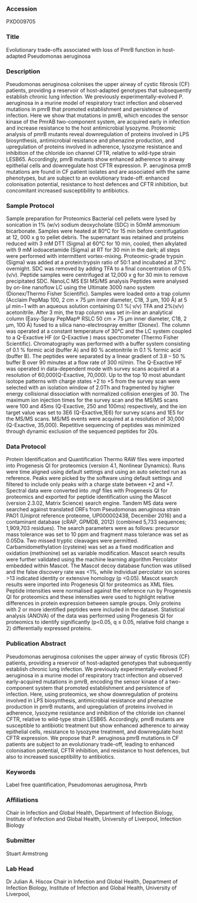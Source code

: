 ### Accession
PXD009705

### Title
Evolutionary trade-offs associated with loss of PmrB function in host-adapted Pseudomonas aeruginosa

### Description
Pseudomonas aeruginosa colonises the upper airway of cystic fibrosis (CF) patients, providing a reservoir of host-adapted genotypes that subsequently establish chronic lung infection. We previously experimentally-evolved P. aeruginosa in a murine model of respiratory tract infection and observed mutations in pmrB that promoted establishment and persistence of infection. Here we show that mutations in pmrB, which encodes the sensor kinase of the PmrAB two-component system, are acquired early in infection and increase resistance to the host antimicrobial lysozyme. Proteomic analysis of pmrB mutants reveal downregulation of proteins involved in LPS biosynthesis, antimicrobial resistance and phenazine production, and upregulation of proteins involved in adherence, lysozyme resistance and inhibition of the chloride ion channel CFTR, relative to wild-type strain LESB65. Accordingly, pmrB mutants show enhanced adherence to airway epithelial cells and downregulate host CFTR expression. P. aeruginosa pmrB mutations are found in CF patient isolates and are associated with the same phenotypes, but are subject to an evolutionary trade-off: enhanced colonisation potential, resistance to host defences and CFTR inhibition, but concomitant increased susceptibility to antibiotics.

### Sample Protocol
Sample preparation for Proteomics Bacterial cell pellets were lysed by sonication in 1% (w/v) sodium deoxycholate (SDC) in 50mM ammonium bicarbonate. Samples were heated at 80°C for 15 min before centrifugation at 12, 000 x g to pellet debris. The supernatant was retained and proteins reduced with 3 mM DTT (Sigma) at 60°C for 10 min, cooled, then alkylated with 9 mM iodoacetamide (Sigma) at RT for 30 min in the dark; all steps were performed with intermittent vortex-mixing. Proteomic-grade trypsin (Sigma) was added at a protein:trypsin ratio of 50:1 and incubated at 37°C overnight. SDC was removed by adding TFA to a final concentration of 0.5% (v/v). Peptide samples were centrifuged at 12,000 x g for 30 min to remove precipitated SDC.  NanoLC MS ESI MS/MS analysis Peptides were analysed by on-line nanoflow LC using the Ultimate 3000 nano system (Dionex/Thermo Fisher Scientific). Samples were loaded onto a trap column (Acclaim PepMap 100, 2 cm × 75 μm inner diameter, C18, 3 μm, 100 Å) at 5 μl min−1 with an aqueous solution containing 0.1 %( v/v) TFA and 2%(v/v) acetonitrile. After 3 min, the trap column was set in-line an analytical column (Easy-Spray PepMap® RSLC 50 cm × 75 μm inner diameter, C18, 2 μm, 100 Å) fused to a silica nano-electrospray emitter (Dionex).  The column was operated at a constant temperature of 30°C and the LC system coupled to a Q-Exactive HF (or Q-Exactive )  mass spectrometer (Thermo Fisher Scientific). Chromatography was performed with a buffer system consisting of 0.1 % formic acid (buffer A) and 80 % acetonitrile in 0.1 % formic acid (buffer B). The peptides were separated by a linear gradient of 3.8 – 50 % buffer B over 90 minutes at a flow rate of 300 nl/min. The Q-Exactive HF was operated in data-dependent mode with survey scans acquired at a resolution of 60,000(Q-Exactive, 70,000). Up to the top 10 most abundant isotope patterns with charge states +2 to +5 from the survey scan were selected with an isolation window of 2.0Th and fragmented by higher energy collisional dissociation with normalized collision energies of 30. The maximum ion injection times for the survey scan and the MS/MS scans were 100 and 45ms (Q-Exactive, 250 and 100ms) respectively, and the ion target value was set to 3E6 (Q-Exactive,1E6) for survey scans and 1E5 for the MS/MS scans. MS/MS events were acquired at a resolution of 30,000 (Q-Exactive, 35,000). Repetitive sequencing of peptides was minimized through dynamic exclusion of the sequenced peptides for 20s.

### Data Protocol
Protein Identification and Quantification Thermo RAW files were imported into Progenesis QI for proteomics (version 4.1, Nonlinear Dynamics). Runs were time aligned using default settings and using an auto selected run as reference.  Peaks were picked by the software using default settings and filtered to include only peaks with a charge state between +2 and +7. Spectral data were converted into .mgf files with Progenesis QI for proteomics and exported for peptide identification using the Mascot (version 2.3.02, Matrix Science) search engine. Tandem MS data were searched against translated ORFs from Pseudomonas aeruginosa strain PAO1 (Uniprot reference proteome, UP000002438, December 2016) and a contaminant database (cRAP, GPMDB, 2012) (combined 5,733 sequences; 1,909,703 residues). The search parameters were as follows: precursor mass tolerance was set to 10 ppm and fragment mass tolerance was set as 0.05Da. Two missed tryptic cleavages were permitted. Carbamidomethylation (cysteine) was set as a fixed modification and oxidation (methionine) set as variable modification. Mascot search results were further validated using the machine learning algorithm Percolator embedded within Mascot. The Mascot decoy database function was utilised and the false discovery rate was <1%, while individual percolator ion scores >13 indicated identity or extensive homology (p <0.05). Mascot search results were imported into Progenesis QI for proteomics as XML files. Peptide intensities were normalised against the reference run by Progenesis QI for proteomics and these intensities were used to highlight relative differences in protein expression between sample groups. Only proteins with 2 or more identified peptides were included in the dataset. Statistical analysis (ANOVA) of the data was performed using Progenesis QI for proteomics to identify significantly (p<0.05, q ≤ 0.05, relative fold change ≥ 2) differentially expressed proteins.

### Publication Abstract
Pseudomonas aeruginosa colonises the upper airway of cystic fibrosis (CF) patients, providing a reservoir of host-adapted genotypes that subsequently establish chronic lung infection. We previously experimentally-evolved P. aeruginosa in a murine model of respiratory tract infection and observed early-acquired mutations in pmrB, encoding the sensor kinase of a two-component system that promoted establishment and persistence of infection. Here, using proteomics, we show downregulation of proteins involved in LPS biosynthesis, antimicrobial resistance and phenazine production in pmrB mutants, and upregulation of proteins involved in adherence, lysozyme resistance and inhibition of the chloride ion channel CFTR, relative to wild-type strain LESB65. Accordingly, pmrB mutants are susceptible to antibiotic treatment but show enhanced adherence to airway epithelial cells, resistance&#xa0;to lysozyme treatment, and downregulate host CFTR expression. We propose that P. aeruginosa pmrB mutations in CF patients are subject to an evolutionary trade-off, leading to enhanced colonisation potential, CFTR inhibition, and resistance to host defences, but also to increased susceptibility to antibiotics.

### Keywords
Label free quantification, Pseudomonas aeruginosa, Pmrb

### Affiliations
Chair in Infection and Global Health, Department of Infection Biology, Institute of Infection and Global Health, University of Liverpool,
Infection Biology

### Submitter
Stuart Armstrong

### Lab Head
Dr Julian A. Hiscox
Chair in Infection and Global Health, Department of Infection Biology, Institute of Infection and Global Health, University of Liverpool,


